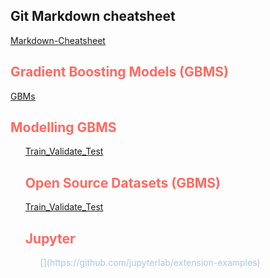 ## Git Markdown cheatsheet
[Markdown-Cheatsheet](https://github.com/adam-p/markdown-here/wiki/Markdown-Cheatsheet)

<h2 style="color:#ff6961"> Gradient Boosting Models (GBMS) </h2>

[GBMs](https://neptune.ai/blog/lightgbm-parameters-guide)  

<h2 style="color:#ff6961"> Modelling GBMS </h2> <ol  style="color:#A7C7E7">

[Train_Validate_Test](https://towardsdatascience.com/train-validation-and-test-sets-72cb40cba9e7)

<h2 style="color:#ff6961"> Open Source Datasets (GBMS) </h2>

[Train_Validate_Test](https://earthquake.usgs.gov/)

<h2 style="color:#ff6961"> Jupyter </h2> <ol  style="color:#A7C7E7">
[](https://github.com/jupyterlab/extension-examples)

